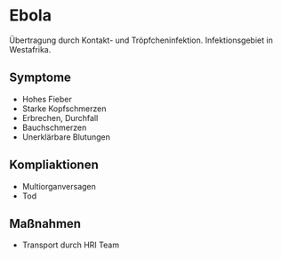 # Ebola
Übertragung durch Kontakt- und Tröpfcheninfektion. Infektionsgebiet in Westafrika.

## Symptome
+ Hohes Fieber
+ Starke Kopfschmerzen
+ Erbrechen, Durchfall
+ Bauchschmerzen
+ Unerklärbare Blutungen

## Kompliaktionen
+ Multiorganversagen
+ Tod

## Maßnahmen
+ Transport durch HRI Team